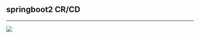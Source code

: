 ## springboot2 CR/CD

<hr>
<img src=https://cdn.pixabay.com/animation/2023/01/24/22/38/22-38-59-658_512.gif>
